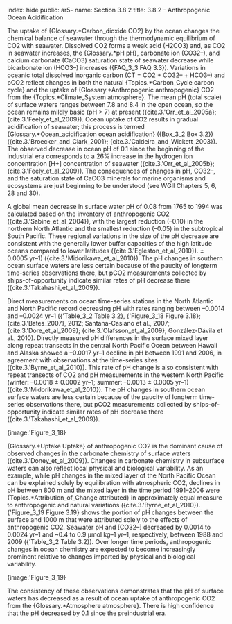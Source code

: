 index: hide
public: ar5-
name: Section 3.8.2
title: 3.8.2 - Anthropogenic Ocean Acidification

The uptake of {Glossary.*Carbon_dioxide CO2} by the ocean changes the chemical balance of seawater through the thermodynamic equilibrium of CO2 with seawater. Dissolved CO2 forms a weak acid (H2CO3) and, as CO2 in seawater increases, the {Glossary.*pH pH}, carbonate ion (CO32–), and calcium carbonate (CaCO3) saturation state of seawater decrease while bicarbonate ion (HCO3–) increases ({FAQ_3_3 FAQ 3.3}). Variations in oceanic total dissolved inorganic carbon (CT = CO2 + CO32– + HCO3–) and pCO2 reflect changes in both the natural {Topics.*Carbon_Cycle carbon cycle} and the uptake of {Glossary.*Anthropogenic anthropogenic} CO2 from the {Topics.*Climate_System atmosphere}. The mean pH (total scale) of surface waters ranges between 7.8 and 8.4 in the open ocean, so the ocean remains mildly basic (pH > 7) at present ({cite.3.'Orr_et_al_2005a}; {cite.3.'Feely_et_al_2009}). Ocean uptake of CO2 results in gradual acidification of seawater; this process is termed {Glossary.*Ocean_acidification ocean acidification} ({Box_3_2 Box 3.2}) ({cite.3.'Broecker_and_Clark_2001}; {cite.3.'Caldeira_and_Wickett_2003}). The observed decrease in ocean pH of 0.1 since the beginning of the industrial era corresponds to a 26% increase in the hydrogen ion concentration [H+] concentration of seawater ({cite.3.'Orr_et_al_2005b}; {cite.3.'Feely_et_al_2009}). The consequences of changes in pH, CO32–, and the saturation state of CaCO3 minerals for marine organisms and ecosystems are just beginning to be understood (see WGII Chapters 5, 6, 28 and 30).

A global mean decrease in surface water pH of 0.08 from 1765 to 1994 was calculated based on the inventory of anthropogenic CO2 ({cite.3.'Sabine_et_al_2004}), with the largest reduction (–0.10) in the northern North Atlantic and the smallest reduction (–0.05) in the subtropical South Pacific. These regional variations in the size of the pH decrease are consistent with the generally lower buffer capacities of the high latitude oceans compared to lower latitudes ({cite.3.'Egleston_et_al_2010}). ± 0.0005 yr–1) ({cite.3.'Midorikawa_et_al_2010}). The pH changes in southern ocean surface waters are less certain because of the paucity of longterm time-series observations there, but pCO2 measurements collected by ships-of-opportunity indicate similar rates of pH decrease there ({cite.3.'Takahashi_et_al_2009}).

Direct measurements on ocean time-series stations in the North Atlantic and North Pacific record decreasing pH with rates ranging between –0.0014 and –0.0024 yr–1 ({'Table_3_2 Table 3.2}, {'Figure_3_18 Figure 3.18}; {cite.3.'Bates_2007}, 2012; Santana-Casiano et al., 2007; {cite.3.'Dore_et_al_2009}; {cite.3.'Olafsson_et_al_2009}; González-Dávila et al., 2010). Directly measured pH differences in the surface mixed layer along repeat transects in the central North Pacific Ocean between Hawaii and Alaska showed a –0.0017 yr–1 decline in pH between 1991 and 2006, in agreement with observations at the time-series sites ({cite.3.'Byrne_et_al_2010}). This rate of pH change is also consistent with repeat transects of CO2 and pH measurements in the western North Pacific (winter: –0.0018 ± 0.0002 yr–1; summer: –0.0013 ± 0.0005 yr–1) ({cite.3.'Midorikawa_et_al_2010}). The pH changes in southern ocean surface waters are less certain because of the paucity of longterm time-series observations there, but pCO2 measurements collected by ships-of-opportunity indicate similar rates of pH decrease there ({cite.3.'Takahashi_et_al_2009}).

{image:'Figure_3_18}

{Glossary.*Uptake Uptake} of anthropogenic CO2 is the dominant cause of observed changes in the carbonate chemistry of surface waters ({cite.3.'Doney_et_al_2009}). Changes in carbonate chemistry in subsurface waters can also reflect local physical and biological variability. As an example, while pH changes in the mixed layer of the North Pacific Ocean can be explained solely by equilibration with atmospheric CO2, declines in pH between 800 m and the mixed layer in the time period 1991–2006 were {Topics.*Attribution_of_Change attributed} in approximately equal measure to anthropogenic and natural variations ({cite.3.'Byrne_et_al_2010}). {'Figure_3_19 Figure 3.19} shows the portion of pH changes between the surface and 1000 m that were attributed solely to the effects of anthropogenic CO2. Seawater pH and [CO32–] decreased by 0.0014 to 0.0024 yr–1 and ~0.4 to 0.9 μmol kg–1 yr–1, respectively, between 1988 and 2009 ({'Table_3_2 Table 3.2}). Over longer time periods, anthropogenic changes in ocean chemistry are expected to become increasingly prominent relative to changes imparted by physical and biological variability.

{image:'Figure_3_19}

The consistency of these observations demonstrates that the pH of surface waters has decreased as a result of ocean uptake of anthropogenic CO2 from the {Glossary.*Atmosphere atmosphere}. There is high confidence that the pH decreased by 0.1 since the preindustrial era.
